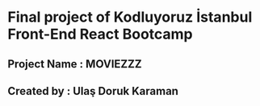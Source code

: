 # Final project of Kodluyoruz İstanbul Front-End React Bootcamp

## Project Name : MOVIEZZZ
## Created by : Ulaş Doruk Karaman